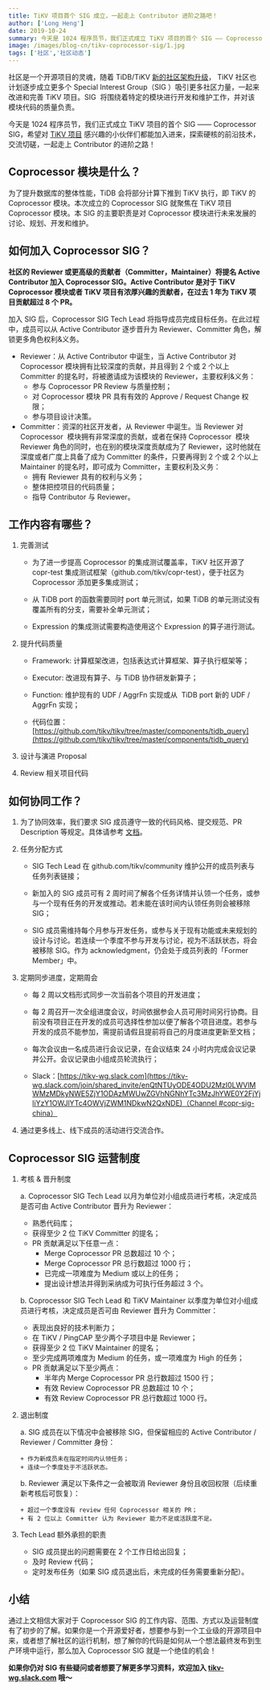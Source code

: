```yaml
---
title: TiKV 项目首个 SIG 成立，一起走上 Contributor 进阶之路吧！ 
author: ['Long Heng']
date: 2019-10-24
summary: 今天是 1024 程序员节，我们正式成立 TiKV 项目的首个 SIG —— Coprocessor SIG，希望对 TiKV 项目感兴趣的小伙伴们都能加入进来，探索硬核的前沿技术，交流切磋，一起走上 Contributor 的进阶之路！
image: /images/blog-cn/tikv-coprocessor-sig/1.jpg
tags: ['社区','社区动态']
---
```


社区是一个开源项目的灵魂，随着 TiDB/TiKV [新的社区架构升级](https://pingcap.com/blog-cn/tidb-community-upgrade/)， TiKV 社区也计划逐步成立更多个 Special Interest Group（SIG ）吸引更多社区力量，一起来改进和完善 TiKV 项目。SIG  将围绕着特定的模块进行开发和维护工作，并对该模块代码的质量负责。

今天是 1024 程序员节，我们正式成立 TiKV 项目的首个 SIG —— Coprocessor SIG，希望对 [TiKV 项目](https://github.com/tikv/tikv) 感兴趣的小伙伴们都能加入进来，探索硬核的前沿技术，交流切磋，一起走上 Contributor 的进阶之路！

## Coprocessor 模块是什么？

为了提升数据库的整体性能，TiDB 会将部分计算下推到 TiKV 执行，即 TiKV 的 Coprocessor 模块。本次成立的 Coprocessor SIG 就聚焦在 TiKV 项目 Coprocessor 模块。本 SIG 的主要职责是对 Coprocessor 模块进行未来发展的讨论、规划、开发和维护。

## 如何加入 Coprocessor SIG？

**社区的 Reviewer 或更高级的贡献者（Committer，Maintainer）将提名 Active Contributor 加入 Coprocessor SIG。Active Contributor 是对于 TiKV Coprocessor 模块或者 TiKV 项目有浓厚兴趣的贡献者，在过去 1 年为 TiKV 项目贡献超过 8 个 PR。**

加入 SIG 后，Coprocessor SIG Tech Lead 将指导成员完成目标任务。在此过程中，成员可以从 Active Contributor 逐步晋升为 Reviewer、Committer 角色，解锁更多角色权利&义务。

+ Reviewer：从 Active Contributor 中诞生，当 Active Contributor 对 Coprocessor 模块拥有比较深度的贡献，并且得到 2 个或 2 个以上 Committer 的提名时，将被邀请成为该模块的 Reviewer，主要权利&义务：
    - 参与 Coprocessor PR Review 与质量控制；
    - 对 Coprocessor 模块 PR 具有有效的 Approve / Request Change 权限；
    - 参与项目设计决策。
+ Committer：资深的社区开发者，从 Reviewer 中诞生。当 Reviewer 对 Coprocessor  模块拥有非常深度的贡献，或者在保持 Coprocessor  模块 Reviewer 角色的同时，也在别的模块深度贡献成为了 Reviewer，这时他就在深度或者广度上具备了成为 Committer 的条件，只要再得到 2 个或 2 个以上 Maintainer 的提名时，即可成为 Committer，主要权利及义务：
    - 拥有 Reviewer 具有的权利与义务；
    - 整体把控项目的代码质量；
    - 指导 Contributor 与 Reviewer。

## 工作内容有哪些？

1. 完善测试

	* 为了进一步提高 Coprocessor 的集成测试覆盖率，TiKV 社区开源了 copr-test 集成测试框架（github.com/tikv/copr-test），便于社区为 Coprocessor 添加更多集成测试；
	
	* 从 TiDB port 的函数需要同时 port 单元测试，如果 TiDB 的单元测试没有覆盖所有的分支，需要补全单元测试；
	
	* Expression 的集成测试需要构造使用这个 Expression 的算子进行测试。

2. 提升代码质量

	* Framework: 计算框架改进，包括表达式计算框架、算子执行框架等；
	
	* Executor: 改进现有算子、与 TiDB 协作研发新算子；
	
	* Function: 维护现有的 UDF / AggrFn 实现或从  TiDB port 新的 UDF / AggrFn 实现；
	
	* 代码位置：[https://github.com/tikv/tikv/tree/master/components/tidb_query](https://github.com/tikv/tikv/tree/master/components/tidb_query)

3. 设计与演进 Proposal

4. Review 相关项目代码

## 如何协同工作？

1. 为了协同效率，我们要求 SIG 成员遵守一致的代码风格、提交规范、PR Description 等规定。具体请参考 [文档](https://github.com/tikv/tikv/blob/master/CONTRIBUTING.md)。


2. 任务分配方式

	* SIG Tech Lead 在 github.com/tikv/community 维护公开的成员列表与任务列表链接；
	
	* 新加入的 SIG 成员可有 2 周时间了解各个任务详情并认领一个任务，或参与一个现有任务的开发或推动。若未能在该时间内认领任务则会被移除 SIG；
	
	* SIG 成员需维持每个月参与开发任务，或参与关于现有功能或未来规划的设计与讨论。若连续一个季度不参与开发与讨论，视为不活跃状态，将会被移除 SIG。作为 acknowledgment，仍会处于成员列表的「Former Member」中。

3. 定期同步进度，定期周会

	* 每 2 周以文档形式同步一次当前各个项目的开发进度；
	
	* 每 2 周召开一次全组进度会议，时间依据参会人员可用时间另行协商。目前没有项目正在开发的成员可选择性参加以便了解各个项目进度。若参与开发的成员不能参加，需提前请假且提前将自己的月度进度更新至文档；
	
	* 每次会议由一名成员进行会议记录，在会议结束 24 小时内完成会议记录并公开。会议记录由小组成员轮流执行；
	
	*  Slack：[https://tikv-wg.slack.com](https://tikv-wg.slack.com/join/shared_invite/enQtNTUyODE4ODU2MzI0LWVlMWMzMDkyNWE5ZjY1ODAzMWUwZGVhNGNhYTc3MzJhYWE0Y2FjYjliYzY1OWJlYTc4OWVjZWM1NDkwN2QxNDE)（Channel #copr-sig-china）
	
4. 通过更多线上、线下成员的活动进行交流合作。

## Coprocessor SIG 运营制度

1. 考核 & 晋升制度

	a. Coprocessor SIG Tech Lead 以月为单位对小组成员进行考核，决定成员是否可由 Active Contributor 晋升为 Reviewer：
	
    + 熟悉代码库；
    + 获得至少 2 位 TiKV Committer 的提名；
    + PR 贡献满足以下任意一点：
        - Merge Coprocessor PR 总数超过 10 个；
        - Merge Coprocessor PR 总行数超过 1000 行；
        - 已完成一项难度为 Medium 或以上的任务；
        - 提出设计想法并得到采纳成为可执行任务超过 3 个。
	
	b. Coprocessor SIG Tech Lead 和 TiKV Maintainer 以季度为单位对小组成员进行考核，决定成员是否可由 Reviewer 晋升为 Committer：
	
	+ 表现出良好的技术判断力；
	+ 在 TiKV / PingCAP 至少两个子项目中是 Reviewer；
	+ 获得至少 2 位 TiKV Maintainer 的提名；
	+ 至少完成两项难度为 Medium 的任务，或一项难度为 High 的任务；
	+ PR 贡献满足以下至少两点：
	    - 半年内 Merge Coprocessor PR 总行数超过 1500 行；
	    - 有效 Review Coprocessor PR 总数超过 10 个；
	    - 有效 Review Coprocessor PR 总行数超过 1000 行。

2. 退出制度

	a. SIG 成员在以下情况中会被移除 SIG，但保留相应的 Active Contributor / Reviewer / Committer 身份：
	
	   + 作为新成员未在指定时间内认领任务；
	   + 连续一个季度处于不活跃状态。
	
	b. Reviewer 满足以下条件之一会被取消 Reviewer 身份且收回权限（后续重新考核后可恢复）：
	
	   + 超过一个季度没有 review 任何 Coprocessor 相关的 PR；
	   + 有 2 位以上 Committer 认为 Reviewer 能力不足或活跃度不足。

3. Tech Lead 额外承担的职责

   + SIG 成员提出的问题需要在 2 个工作日给出回复；
   + 及时 Review 代码；
   + 定时发布任务（如果 SIG 成员退出后，未完成的任务需要重新分配）。

## 小结

通过上文相信大家对于 Coprocessor SIG 的工作内容、范围、方式以及运营制度有了初步的了解。如果你是一个开源爱好者，想要参与到一个工业级的开源项目中来，或者想了解社区的运行机制，想了解你的代码是如何从一个想法最终发布到生产环境中运行，那么加入 Coprocessor SIG 就是一个绝佳的机会！

**如果你仍对 SIG 有些疑问或者想要了解更多学习资料，欢迎加入 [tikv-wg.slack.com](https://tikv-wg.slack.com/join/shared_invite/enQtNTUyODE4ODU2MzI0LWVlMWMzMDkyNWE5ZjY1ODAzMWUwZGVhNGNhYTc3MzJhYWE0Y2FjYjliYzY1OWJlYTc4OWVjZWM1NDkwN2QxNDE) 哦～**
